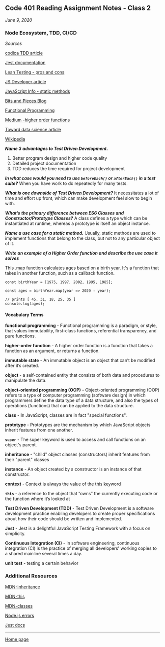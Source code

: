 ## Code 401 Reading Assignment Notes - Class 2

_June 9, 2020_

### Node Ecosystem, TDD, CI/CD

_Sources_

[codica TDD article](https://www.codica.com/blog/test-driven-development-benefits/)

[Jest documentation](https://jestjs.io/docs/en/setup-teardown)

[Lean Testing - pros and cons](https://leantesting.com/test-driven-development/)

[JS Developer article](https://www.toptal.com/javascript/es6-class-chaos-keeps-js-developer-up#:~:text=Prototypes%20vs.,is%20itself%20an%20object%20instance.&text=A%20constructor%20in%20JavaScript%20is,function%20that%20returns%20an%20object.)

[JavaScript Info - static methods](https://javascript.info/static-properties-methods)

[Bits and Pieces Blog](https://blog.bitsrc.io/understanding-higher-order-functions-in-javascript-75461803bad)

[Functional Programming](https://www.sitepoint.com/what-is-functional-programming/)
 
[Medium -higher order functions](https://medium.com/javascript-scene/higher-order-functions-composing-software-5365cf2cbe99#:~:text=A%20higher%20order%20function%20is,map()%20and%20.)

[Toward data science article](https://towardsdatascience.com/javascript-context-this-keyword-9a78a19d5786)

[Wikipedia](https://en.wikipedia.org/wiki/Continuous_integration)


_**Name 3 advantages to Test Driven Development.**_ 

1. Better program design and higher code quality
2. Detailed project documentation
3. TDD reduces the time required for project development


_**In what case would you need to use `beforeEach()` or `afterEach()` in a test suite?**_
When you have work to do repeatedly for many tests.

_**What is one downside of Test Driven Development?**_ It necessitates a lot of time and effort up front, which can make development feel slow to begin with.

_**What’s the primary difference between ES6 Classes and Constructor/Prototype Classes?**_
A class defines a type which can be instantiated at runtime, whereas a prototype is itself an object instance.

_**Name a use case for a static method.**_ Usually, static methods are used to implement functions that belong to the class, but not to any particular object of it.

_**Write an example of a Higher Order function and describe the use case it solves**_

This .map function calculates ages based on a birth year. It's a function that takes in another function, such as a callback function.

```
const birthYear = [1975, 1997, 2002, 1995, 1985];

const ages = birthYear.map(year => 2020 - year);

// prints [ 45, 31, 18, 25, 35 ]
console.log(ages);
```



#### Vocabulary Terms

**functional programming** - Functional programming is a paradigm, or style, that values immutability, first-class functions, referential transparency, and pure functions.

**higher-order function** - A higher order function is a function that takes a function as an argument, or returns a function.

**immutable state** - An immutable object is an object that can’t be modified after it’s created.

**object** - a self-contained entity that consists of both data and procedures to manipulate the data.

**object-oriented programming (OOP)** - Object-oriented programming (OOP) refers to a type of computer programming (software design) in which programmers define the data type of a data structure, and also the types of operations (functions) that can be applied to the data structure.

**class** - In JavaScript, classes are in fact "special functions".

**prototype** - Prototypes are the mechanism by which JavaScript objects inherit features from one another. 

**`super`** - The super keyword is used to access and call functions on an object's parent.

**inheritance** - "child" object classes (constructors) inherit features from their "parent" classes

**instance** - An object created by a constructor is an instance of that constructor.

**context** - Context is always the value of the this keyword 

**`this`** - a reference to the object that “owns” the currently executing code or the function where it’s looked at

**Test Driven Development (TDD)** - Test Driven Development is a software development practice enabling developers to create proper specifications about how their code should be written and implemented. 

**Jest** - Jest is a delightful JavaScript Testing Framework with a focus on simplicity.

**Continuous Integration (CI)** - In software engineering, continuous integration (CI) is the practice of merging all developers' working copies to a shared mainline several times a day.

**unit test** - testing a certain behavior


### Additional Resources

[MDN-Inheritance](https://developer.mozilla.org/en-US/docs/Web/JavaScript/Inheritance_and_the_prototype_chain) 

[MDN-this](https://developer.mozilla.org/en-US/docs/Web/JavaScript/Reference/Operators/this)

[MDN-classes](https://developer.mozilla.org/en-US/docs/Web/JavaScript/Reference/Classes)

[Node.js errors](https://nodejs.org/dist/latest-v6.x/docs/api/errors.html)

[Jest docs](https://jestjs.io/docs/en/getting-started)



---
[Home page](https://marlene-rinker.github.io/reading-notes/)